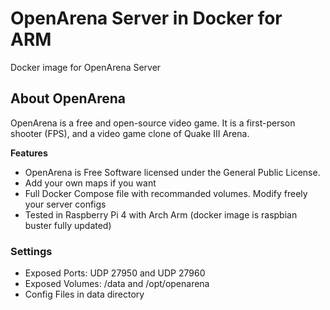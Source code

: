 # OpenArena Server in Docker for ARM
Docker image for OpenArena Server

## About OpenArena
OpenArena is a free and open-source video game. It is a first-person shooter (FPS), and a video game clone of Quake III Arena. 

**Features**
  -   OpenArena is Free Software licensed under the General Public License.
  -   Add your own maps if you want
  -   Full Docker Compose file with recommanded volumes. Modify freely your server configs
  -   Tested in Raspberry Pi 4 with Arch Arm (docker image is raspbian buster fully updated)

### Settings
-   Exposed Ports: UDP 27950 and UDP 27960
-   Exposed Volumes: /data and /opt/openarena
-   Config Files in data directory
